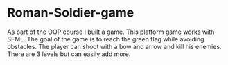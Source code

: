 # Roman-Soldier-game
As part of the OOP course I built a game.
This platform game works with SFML.
The goal of the game is to reach the green flag while avoiding obstacles.
The player can shoot with a bow and arrow and kill his enemies.
There are 3 levels but can easily add more.
